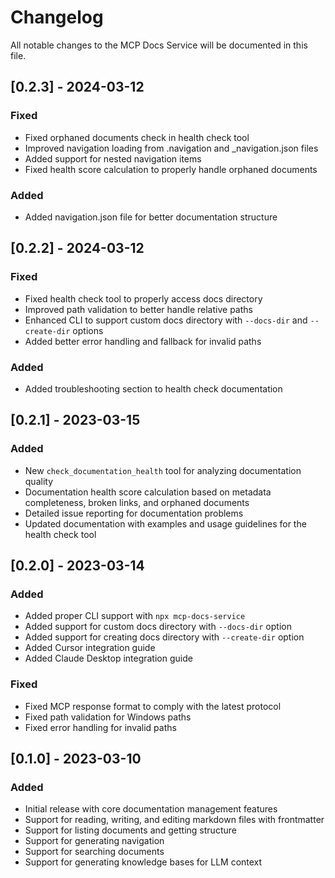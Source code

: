 # Changelog

All notable changes to the MCP Docs Service will be documented in this file.

## [0.2.3] - 2024-03-12

### Fixed

- Fixed orphaned documents check in health check tool
- Improved navigation loading from .navigation and \_navigation.json files
- Added support for nested navigation items
- Fixed health score calculation to properly handle orphaned documents

### Added

- Added navigation.json file for better documentation structure

## [0.2.2] - 2024-03-12

### Fixed

- Fixed health check tool to properly access docs directory
- Improved path validation to better handle relative paths
- Enhanced CLI to support custom docs directory with `--docs-dir` and `--create-dir` options
- Added better error handling and fallback for invalid paths

### Added

- Added troubleshooting section to health check documentation

## [0.2.1] - 2023-03-15

### Added

- New `check_documentation_health` tool for analyzing documentation quality
- Documentation health score calculation based on metadata completeness, broken links, and orphaned documents
- Detailed issue reporting for documentation problems
- Updated documentation with examples and usage guidelines for the health check tool

## [0.2.0] - 2023-03-14

### Added

- Added proper CLI support with `npx mcp-docs-service`
- Added support for custom docs directory with `--docs-dir` option
- Added support for creating docs directory with `--create-dir` option
- Added Cursor integration guide
- Added Claude Desktop integration guide

### Fixed

- Fixed MCP response format to comply with the latest protocol
- Fixed path validation for Windows paths
- Fixed error handling for invalid paths

## [0.1.0] - 2023-03-10

### Added

- Initial release with core documentation management features
- Support for reading, writing, and editing markdown files with frontmatter
- Support for listing documents and getting structure
- Support for generating navigation
- Support for searching documents
- Support for generating knowledge bases for LLM context
